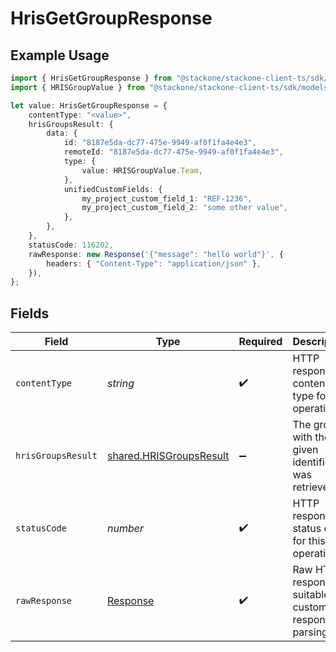 # HrisGetGroupResponse

## Example Usage

```typescript
import { HrisGetGroupResponse } from "@stackone/stackone-client-ts/sdk/models/operations";
import { HRISGroupValue } from "@stackone/stackone-client-ts/sdk/models/shared";

let value: HrisGetGroupResponse = {
    contentType: "<value>",
    hrisGroupsResult: {
        data: {
            id: "8187e5da-dc77-475e-9949-af0f1fa4e4e3",
            remoteId: "8187e5da-dc77-475e-9949-af0f1fa4e4e3",
            type: {
                value: HRISGroupValue.Team,
            },
            unifiedCustomFields: {
                my_project_custom_field_1: "REF-1236",
                my_project_custom_field_2: "some other value",
            },
        },
    },
    statusCode: 116202,
    rawResponse: new Response('{"message": "hello world"}', {
        headers: { "Content-Type": "application/json" },
    }),
};
```

## Fields

| Field                                                                     | Type                                                                      | Required                                                                  | Description                                                               |
| ------------------------------------------------------------------------- | ------------------------------------------------------------------------- | ------------------------------------------------------------------------- | ------------------------------------------------------------------------- |
| `contentType`                                                             | *string*                                                                  | :heavy_check_mark:                                                        | HTTP response content type for this operation                             |
| `hrisGroupsResult`                                                        | [shared.HRISGroupsResult](../../../sdk/models/shared/hrisgroupsresult.md) | :heavy_minus_sign:                                                        | The group with the given identifier was retrieved.                        |
| `statusCode`                                                              | *number*                                                                  | :heavy_check_mark:                                                        | HTTP response status code for this operation                              |
| `rawResponse`                                                             | [Response](https://developer.mozilla.org/en-US/docs/Web/API/Response)     | :heavy_check_mark:                                                        | Raw HTTP response; suitable for custom response parsing                   |